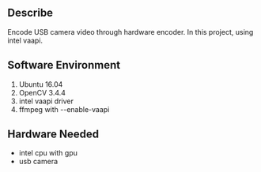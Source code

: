 ## Describe
Encode USB camera video through hardware encoder. In this project, using intel vaapi.

## Software Environment
1. Ubuntu 16.04
2. OpenCV 3.4.4
3. intel vaapi driver
4. ffmpeg with --enable-vaapi

## Hardware Needed
+ intel cpu with gpu
+ usb camera
